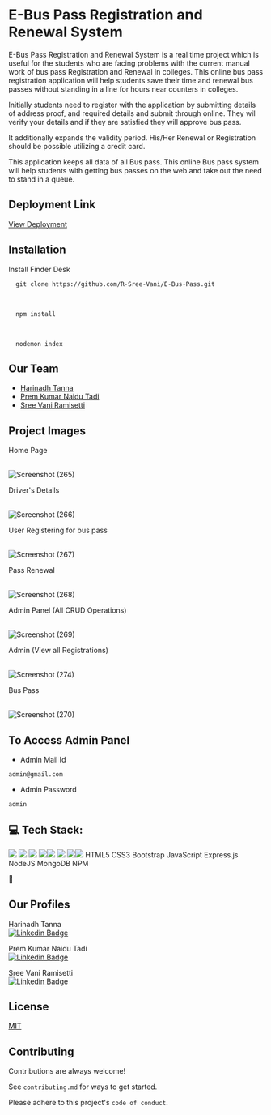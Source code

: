 # E-Bus Pass Registration and Renewal System
 
E-Bus Pass Registration and Renewal System is a real time project which is useful for the students who are facing problems with the current manual work of bus pass Registration and Renewal in colleges. This online bus pass registration application will help students save their time and renewal bus passes without standing in a line for hours near counters in colleges. 

Initially students need to register with the application by submitting details of address proof, and required details and submit through online. They will verify your details and if they are satisfied they will approve bus pass.

It additionally expands the validity period. His/Her Renewal or Registration should be possible utilizing a credit card.

This application keeps all data of all Bus pass. This online Bus pass system will help students with getting bus passes on the web and take out the need to stand in a queue.

<h2>Deployment Link</h2>
<a href="https://e-bus-renewal.onrender.com/">View Deployment</a>

<h2>Installation</h2>
Install Finder Desk

      git clone https://github.com/R-Sree-Vani/E-Bus-Pass.git
      
  <br>
  
  
      npm install
      
  <br>
      
  
      nodemon index
<h2>Our Team</h2>
<ul><li><a href="https://github.com/harinadh76">Harinadh Tanna</a></li>
 <li><a href="https://github.com/Prempk29">Prem Kumar Naidu Tadi</a></li>
 <li><a href="https://github.com/R-Sree-Vani">Sree Vani Ramisetti</a></li>
 </ul>
<h2>Project Images</h2>
Home Page <br><br>

![Screenshot (265)](https://github.com/R-Sree-Vani/E-Bus-Pass/assets/104346980/4314d140-fb75-41d9-82a2-f7978e18ce4f)

Driver's Details<br><br>

![Screenshot (266)](https://github.com/R-Sree-Vani/E-Bus-Pass/assets/104346980/b4bd2e69-7899-45b5-9f46-ea336b36ead9)

User Registering for bus pass<br><br>

![Screenshot (267)](https://github.com/R-Sree-Vani/E-Bus-Pass/assets/104346980/c8cc92aa-c9fd-4b3c-8d63-7d2a7483455e)

Pass Renewal<br><br>

![Screenshot (268)](https://github.com/R-Sree-Vani/E-Bus-Pass/assets/104346980/7108653c-dea9-4c4b-ba7a-c1cb638bd960)

Admin Panel (All CRUD Operations)<br><br>

![Screenshot (269)](https://github.com/R-Sree-Vani/E-Bus-Pass/assets/104346980/0cab8cf2-90aa-4a4d-97dd-b71387559bf6)

Admin (View all Registrations)<br><br>

![Screenshot (274)](https://github.com/R-Sree-Vani/E-Bus-Pass/assets/104346980/d8f69e93-be45-482c-8e91-a9d3348b82fa)


Bus Pass<br><br>

![Screenshot (270)](https://github.com/R-Sree-Vani/E-Bus-Pass/assets/104346980/659f6798-5e41-486a-b054-036e5bcb969f)


<h2>To Access Admin Panel</h2>
<ul><li>Admin Mail Id</li></ul>


    admin@gmail.com
<ul><li>Admin Password</li></ul>


    admin
<h2>💻 Tech Stack:</h2>
<img src = "https://img.shields.io/badge/-HTML5-E34F26?style=flat&logo=html5&logoColor=white"> <img src = "https://img.shields.io/badge/-CSS3-1572B6?style=flat&logo=css3&logoColor=white">
<img src="https://img.shields.io/badge/-Bootstrap-563D7C?style=flat&logo=bootstrap&logoColor=white">
<img src="https://img.shields.io/badge/-JavaScript-eed718?style=flat&logo=javascript&logoColor=ffffff"><img src="https://img.shields.io/badge/-Express.js-787878?style=flat">
<img src="https://img.shields.io/badge/-Node.js-3C873A?style=flat&logo=Node.js&logoColor=white">
<img src="https://img.shields.io/badge/-MongoDB-4DB33D?style=flat&logo=mongodb&logoColor=FFFFFF"><img src="https://camo.githubusercontent.com/b47580b7e8e0b4ce9bb718070140318f72d316a0c88e0dd53a5ac4b0bdfc755e/68747470733a2f2f696d672e736869656c64732e696f2f62616467652f4e504d2d2532333030303030302e7376673f7374796c653d666f722d7468652d6261646765266c6f676f3d6e706d266c6f676f436f6c6f723d7768697465">
HTML5 CSS3 Bootstrap JavaScript Express.js NodeJS MongoDB NPM 

🔗 <h2>Our Profiles</h2>
Harinadh Tanna<br>
[![Linkedin Badge](https://img.shields.io/badge/-LinkedIn-blue?style=flat&logo=Linkedin&logoColor=white&link=https://www.linkedin.com/in/harinadh-tanna-45b392211/)](https://www.linkedin.com/in/harinadh-tanna-45b392211/)
<br>


Prem Kumar Naidu Tadi<br>
[![Linkedin Badge](https://img.shields.io/badge/-LinkedIn-blue?style=flat&logo=Linkedin&logoColor=white&link=https://www.linkedin.com/in/prem-kumar-naidu-tadi-b47179237/)](https://www.linkedin.com/in/prem-kumar-naidu-tadi-b47179237/)
<br>


Sree Vani Ramisetti<br>
[![Linkedin Badge](https://img.shields.io/badge/-LinkedIn-blue?style=flat&logo=Linkedin&logoColor=white&link=https://www.linkedin.com/in/sree-vani-ramisetti-7b0579208/)](https://www.linkedin.com/in/sree-vani-ramisetti-7b0579208/)


<h2>License</h2>
<a href="https://choosealicense.com/licenses/mit/">MIT</a>

<h2>Contributing</h2>
Contributions are always welcome!

See `contributing.md` for ways to get started.

Please adhere to this project's `code of conduct`.
